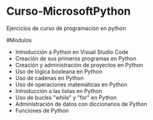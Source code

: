 # Curso-MicrosoftPython
Ejercicios de curso de programación en python


#Modulos
- Introducción a Python en Visual Studio Code
- Creación de sus primeros programas en Python
- Creación y administración de proyectos en Python
- Uso de lógica booleana en Python
- Uso de cadenas en Python
- Uso de operaciones matemáticas en Python
- Introducción a las listas en Python
- Uso de bucles "while" y "for" en Python
- Administración de datos con diccionarios de Python
- Funciones de Python